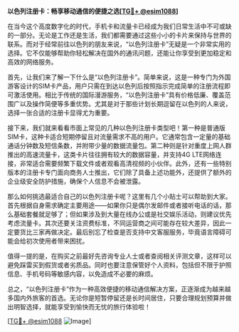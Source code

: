 **以色列注册卡：畅享移动通信的便捷之选[[TG💪+ @esim1088](https://t.me/s/esim1088)]**

在当今这个高度数字化的时代，手机卡和流量卡已经成为我们日常生活中不可或缺的一部分。无论是工作还是生活，我们都需要通过这些小小的卡片来保持与世界的联系。而对于经常前往以色列的朋友来说，“以色列注册卡”无疑是一个非常实用的选择。它不仅能够帮助你轻松解决在国外的通讯问题，还能让你享受到更加稳定和高效的网络服务。

首先，让我们来了解一下什么是“以色列注册卡”。简单来说，这是一种专门为外国游客设计的SIM卡产品，用户只需在到达以色列后按照指示完成简单的注册流程即可激活使用。相比于传统的国际漫游服务，“以色列注册卡”具有价格低廉、覆盖范围广以及操作简便等多重优势。尤其是对于那些计划长期逗留在以色列的人来说，选择一张合适的注册卡显得尤为重要。

接下来，我们就来看看市面上常见的几种以色列注册卡类型吧！第一种是普通版SIM卡，这种卡适合短期停留且对流量需求不高的用户。它通常包含一定量的基础通话分钟数及短信条数，并附带少量的数据流量包。第二种则是针对重度上网人群推出的高速流量卡，这类卡片往往拥有较大的数据容量，并支持4G LTE网络连接，非常适合需要频繁下载文件或者观看高清视频的小伙伴。此外，还有一些特别版本的注册卡专门面向商务人士推出，它们除了具备上述功能外，还提供了额外的企业级安全防护措施，确保个人信息不会被泄露。

那么如何挑选最适合自己的以色列注册卡呢？这里有几个小贴士可以帮助到大家。首先根据自身需求确定主要用途——如果你只是偶尔发邮件或者接听电话的话，那么基础套餐就足够了；但如果涉及到大量在线办公或是社交娱乐活动，则建议优先考虑流量卡。其次还要关注资费标准，不同运营商之间可能存在较大差异，因此一定要货比三家再做决定。最后别忘了检查是否支持中文客服服务，毕竟语言障碍可能会给初次使用者带来困扰。

值得一提的是，在购买之前最好先咨询专业人士或者查阅相关评测文章，这样可以避免踩雷买到假货或者劣质品。同时也要注意保管好个人资料，包括但不限于护照信息、手机号码等敏感内容，以免造成不必要的麻烦。

总之，“以色列注册卡”作为一种高效便捷的移动通信解决方案，正逐渐成为越来越多国内外旅客的首选。无论你是短暂停留还是长时间居住，只要合理规划预算并做出明智选择，就能享受到愉快而无忧的旅行体验啦！

[[TG💪+ @esim1088](https://t.me/s/esim1088) ![Image](https://i.postimg.cc/4NQfJmqS/Snipaste-2025-05-13-00-14-12.png)]